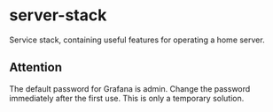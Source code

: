 # server-stack
Service stack, containing useful features for operating a home server.

## Attention
The default password for Grafana is admin. Change the password immediately after the first use. This is only a temporary solution.
